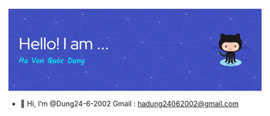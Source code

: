 ![Header](./github-header-image.png)

- 👋 Hi, I’m @Dung24-6-2002
Gmail : hadung24062002@gmail.com


